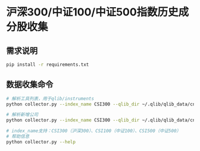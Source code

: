 # 沪深300/中证100/中证500指数历史成分股收集

## 需求说明

```bash
pip install -r requirements.txt
```

## 数据收集命令

```bash
# 解析工具列表，用于qlib/instruments
python collector.py --index_name CSI300 --qlib_dir ~/.qlib/qlib_data/cn_data --method parse_instruments

# 解析新增公司
python collector.py --index_name CSI300 --qlib_dir ~/.qlib/qlib_data/cn_data --method save_new_companies

# index_name支持：CSI300（沪深300）、CSI100（中证100）、CSI500（中证500）
# 帮助信息
python collector.py --help
```

